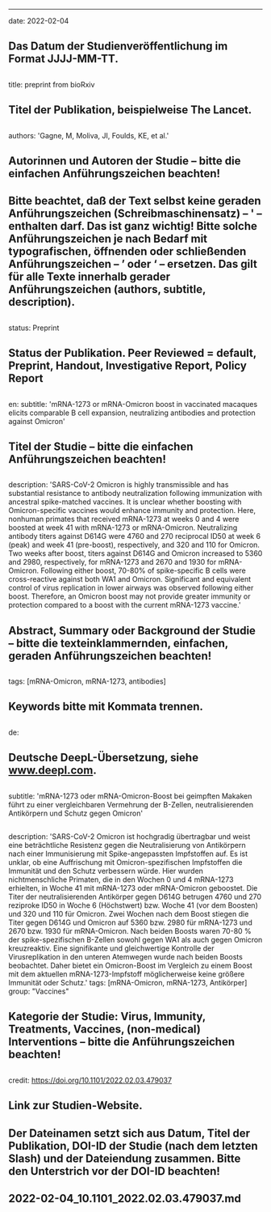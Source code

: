 ---
date:        2022-02-04
## Das Datum der Studienveröffentlichung im Format JJJJ-MM-TT.
##
title:       preprint from bioRxiv
## Titel der Publikation, beispielweise The Lancet.
##
authors:      'Gagne, M, Moliva, JI, Foulds, KE, et al.'
## Autorinnen und Autoren der Studie – bitte die einfachen Anführungszeichen beachten! 
##
## Bitte beachtet, daß der Text selbst keine geraden Anführungszeichen (Schreibmaschinensatz) – ' – enthalten darf. Das ist ganz wichtig! Bitte solche Anführungszeichen je nach Bedarf mit typografischen, öffnenden oder schließenden Anführungszeichen – ’ oder ‘ – ersetzen. Das gilt für alle Texte innerhalb gerader Anführungszeichen (authors, subtitle, description).
##
status:       Preprint
## Status der Publikation. Peer Reviewed = default, Preprint, Handout, Investigative Report, Policy Report
##
en:
  subtitle:    'mRNA-1273 or mRNA-Omicron boost in vaccinated macaques elicits comparable B cell expansion, neutralizing antibodies and protection against Omicron'
  ## Titel der Studie – bitte die einfachen Anführungszeichen beachten!
  ##
  description: 'SARS-CoV-2 Omicron is highly transmissible and has substantial resistance to antibody neutralization following immunization with ancestral spike-matched vaccines. It is unclear whether boosting with Omicron-specific vaccines would enhance immunity and protection. Here, nonhuman primates that received mRNA-1273 at weeks 0 and 4 were boosted at week 41 with mRNA-1273 or mRNA-Omicron. Neutralizing antibody titers against D614G were 4760 and 270 reciprocal ID50 at week 6 (peak) and week 41 (pre-boost), respectively, and 320 and 110 for Omicron. Two weeks after boost, titers against D614G and Omicron increased to 5360 and 2980, respectively, for mRNA-1273 and 2670 and 1930 for mRNA-Omicron. Following either boost, 70-80% of spike-specific B cells were cross-reactive against both WA1 and Omicron. Significant and equivalent control of virus replication in lower airways was observed following either boost. Therefore, an Omicron boost may not provide greater immunity or protection compared to a boost with the current mRNA-1273 vaccine.'
  ## Abstract, Summary oder Background der Studie – bitte die texteinklammernden, einfachen, geraden Anführungszeichen beachten!
  ##
  tags:     [mRNA-Omicron, mRNA-1273, antibodies]
  ## Keywords bitte mit Kommata trennen.
  ##
de: 
## Deutsche DeepL-Übersetzung, siehe www.deepl.com.
##
  subtitle:    'mRNA-1273 oder mRNA-Omicron-Boost bei geimpften Makaken führt zu einer vergleichbaren Vermehrung der B-Zellen, neutralisierenden Antikörpern und Schutz gegen Omicron'
##
  description: 'SARS-CoV-2 Omicron ist hochgradig übertragbar und weist eine beträchtliche Resistenz gegen die Neutralisierung von Antikörpern nach einer Immunisierung mit Spike-angepassten Impfstoffen auf. Es ist unklar, ob eine Auffrischung mit Omicron-spezifischen Impfstoffen die Immunität und den Schutz verbessern würde. Hier wurden nichtmenschliche Primaten, die in den Wochen 0 und 4 mRNA-1273 erhielten, in Woche 41 mit mRNA-1273 oder mRNA-Omicron geboostet. Die Titer der neutralisierenden Antikörper gegen D614G betrugen 4760 und 270 reziproke ID50 in Woche 6 (Höchstwert) bzw. Woche 41 (vor dem Boosten) und 320 und 110 für Omicron. Zwei Wochen nach dem Boost stiegen die Titer gegen D614G und Omicron auf 5360 bzw. 2980 für mRNA-1273 und 2670 bzw. 1930 für mRNA-Omicron. Nach beiden Boosts waren 70-80 % der spike-spezifischen B-Zellen sowohl gegen WA1 als auch gegen Omicron kreuzreaktiv. Eine signifikante und gleichwertige Kontrolle der Virusreplikation in den unteren Atemwegen wurde nach beiden Boosts beobachtet. Daher bietet ein Omicron-Boost im Vergleich zu einem Boost mit dem aktuellen mRNA-1273-Impfstoff möglicherweise keine größere Immunität oder Schutz.'
  tags:     [mRNA-Omicron, mRNA-1273, Antikörper]
group:       "Vaccines"
## Kategorie der Studie: Virus, Immunity, Treatments, Vaccines, (non-medical) Interventions – bitte die Anführungszeichen beachten!
##
credit:        https://doi.org/10.1101/2022.02.03.479037

## Link zur Studien-Website.
##
## Der Dateinamen setzt sich aus Datum, Titel der Publikation, DOI-ID der Studie (nach dem letzten Slash) und der Dateiendung zusammen. Bitte den Unterstrich vor der DOI-ID beachten!
##
## 2022-02-04_10.1101_2022.02.03.479037.md